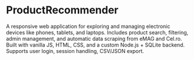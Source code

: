 # ProductRecommender
A responsive web application for exploring and managing electronic devices like phones, tablets, and laptops. Includes product search, filtering, admin management, and automatic data scraping from eMAG and Cel.ro. Built with vanilla JS, HTML, CSS, and a custom Node.js + SQLite backend. Supports user login, session handling, CSV/JSON export.
